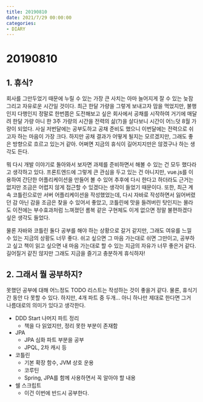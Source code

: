 ```yaml
---
title: 20190810
date: 2021/7/29 00:00:00
categories:
- DIARY
---
```


# 20190810
## 1. 휴식?
회사를 그만두었기 때문에 누릴 수 있는 가장 큰 사치는 아마 늘어지게 잘 수 있는 늦잠 그리고 자유로운 시간일 것이다. 최근 한달 가량을 그렇게 보내고자 맘을 먹었지만, 불행인지 다행인지 정말로 한번쯤은 도전해보고 싶은 회사에서 공채를 시작하여 거기에 매달려 한달 가량 아니 한 3주 가량의 시간을 전력의 삶(?)을 살다보니 시간이 어느덧 8월 가량이 되었다. 사실 저번달에는 공부도하고 공채 준비도 했으니 이번달에는 전력으로 쉬고자 하는 마음이 가장 크다. 하지만 공채 결과가 어떻게 될지는 모르겠지만, 그래도 좋은 방향으로 흐르고 있는거 같아. 어쩌면 지금의 휴식이 길어지지만은 않겠구나 하는 생각도 든다.

뭐 다시 개발 이야기로 돌아와서 보자면 과제를 준비하면서 해볼 수 있는 건 모두 했다라고 생각하고 있다. 
프론트엔드에 그렇게 큰 관심을 두고 있는 건 아니지만, vue.js를 이용하여 간단한 어플리케이션을 만들어 볼 수 있어 추후에 다시 한다고 하더라도 근거는 없지만 조금은 어렵지 않게 접근할 수 있겠다는 생각이 들었기 때문이다.
또한, 최근 계속 코틀린으로만 서버 어플리케이션을 작성했었는데, 다시 자바로 작성하면서 잃어버렸던 감 아닌 감을 조금은 찾을 수 있어서 좋았고, 코틀린에 맛을 들려버린 탓인지는 몰라도 이전에는 부수효과처럼 느껴졌던 롬복 같은 구현체도 이게 없으면 정말 불편하겠다 싶은 생각도 들었다. 

물론 자바와 코틀린 둘다 공부를 해야 하는 상황으로 갈거 같지만, 그래도 여유를 느낄 수 있는 지금의 상황도 너무 좋다. 쉬고 싶으면 그 마음 가는대로 쉬면 그만이고, 공부하고 싶고 책이 읽고 싶으면 내 마음 가는대로 할 수 있는 지금의 자유가 너무 좋은거 같다. 길어질거 같진 않지만 그래도 지금을 즐기고 충분하게 휴식하자!

## 2. 그래서 뭘 공부하지?
못했던 공부에 대해 어느정도 TODO 리스트는 작성하는 것이 좋을거 같다. 물론, 휴식기간 동안 다 못할 수 있다. 하지만, 4개 파트 중 두개... 아니 하나만 제대로 한다면 그거 나름대로의 의미가 있다고 생각한다.

- DDD Start 나머지 파트 정리
  * 책을 다 읽었지만, 정리 못한 부분이 존재함
- JPA
  * JPA 심화 파트 부분을 공부
  * JPQL, 2차 캐시 등
- 코틀린
  * 기본 확장 함수, JVM 상호 운용
  * 코루틴
  * Spring, JPA를 함께 사용하면서 꼭 알아야 할 내용
- 쉘 스크립트
  * 이건 이번에 반드시 공부한다.



